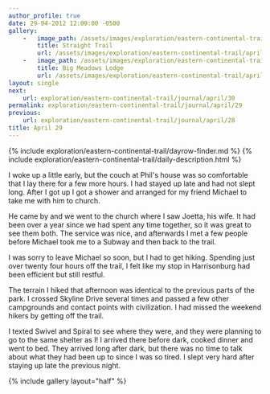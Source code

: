 ```yaml
---
author_profile: true
date: 29-04-2012 12:00:00 -0500
gallery:
    -   image_path: /assets/images/exploration/eastern-continental-trail/april/small/29-1.jpg
        title: Straight Trail
        url: /assets/images/exploration/eastern-continental-trail/april/large/29-1.jpg
    -   image_path: /assets/images/exploration/eastern-continental-trail/april/small/29-2.jpg
        title: Big Meadows Lodge
        url: /assets/images/exploration/eastern-continental-trail/april/large/29-2.jpg
layout: single
next:
    url: exploration/eastern-continental-trail/journal/april/30
permalink: exploration/eastern-continental-trail/journal/april/29
previous:
    url: exploration/eastern-continental-trail/journal/april/28
title: April 29
---
```

{% include exploration/eastern-continental-trail/dayrow-finder.md %}
{% include exploration/eastern-continental-trail/daily-description.html %}

I woke up a little early, but the couch at Phil's house was so comfortable that I lay there for a few more hours. I had stayed up late and had not slept long. After I got up I got a shower and arranged for my friend Michael to take me with him to church.

He came by and we went to the church where I saw Joetta, his wife. It had been over a year since we had spent any time together, so it was great to see them both. The service was nice, and afterwards I met a few people before Michael took me to a Subway and then back to the trail.

I was sorry to leave Michael so soon, but I had to get hiking. Spending just over twenty four hours off the trail, I felt like my stop in Harrisonburg had been efficient but still restful.

The terrain I hiked that afternoon was identical to the previous parts of the park. I crossed Skyline Drive several times and passed a few other campgrounds and contact points with civilization. I had missed the weekend hikers by getting off the trail.

I texted Swivel and Spiral to see where they were, and they were planning to go to the same shelter as I! I arrived there before dark, cooked dinner and went to bed. They arrived long after dark, but there was no time to talk about what they had been up to since I was so tired. I slept very hard after staying up late the previous night.

{% include gallery layout="half" %}